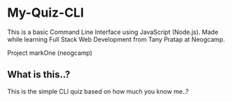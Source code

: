 

# My-Quiz-CLI
This is a basic Command Line Interface using JavaScript (Node.js). Made while learning Full Stack Web Development from Tany Pratap at Neogcamp.

Project markOne (neogcamp)

## What is this..?
This is the simple CLI quiz based on how much you know me..?

